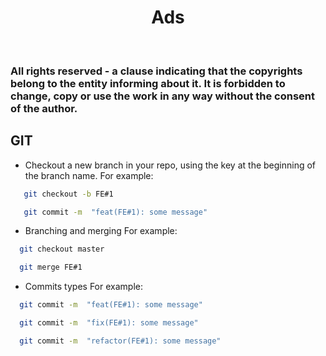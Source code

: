 <h1 align="center"> Ads </h1> <br>

### All rights reserved - a clause indicating that the copyrights belong to the entity informing about it. It is forbidden to change, copy or use the work in any way without the consent of the author.

## GIT

- Checkout a new branch in your repo, using the key at the beginning of the branch name. For example:

```bash
   git checkout -b FE#1
```

```bash
   git commit -m  "feat(FE#1): some message"
```

- Branching and merging For example:

```bash
  git checkout master
```

```bash
  git merge FE#1
```

- Commits types For example:

```bash
  git commit -m  "feat(FE#1): some message"
```

```bash
  git commit -m  "fix(FE#1): some message"
```

```bash
  git commit -m  "refactor(FE#1): some message"
```

##
